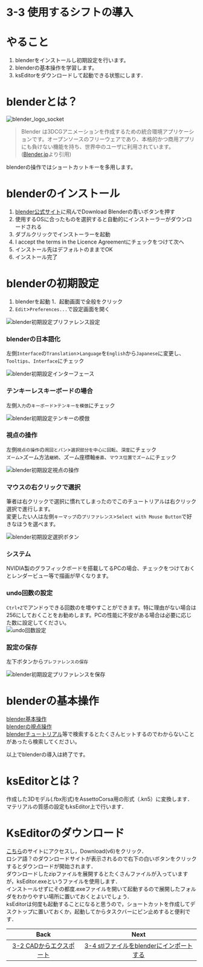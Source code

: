 # 3-3 使用するシフトの導入
# やること
1. blenderをインストールし初期設定を行います。  
1. blenderの基本操作を学習します。
1. ksEditorをダウンロードして起動できる状態にします．
# blenderとは？  
![blender_logo_socket](https://user-images.githubusercontent.com/81402033/122319391-89743500-cf5b-11eb-8c16-8e6cd646870a.png)

>Blender は3DCGアニメーションを作成するための統合環境アプリケーションです。オープンソースのフリーウェアであり、本格的かつ商用アプリにも負けない機能を持ち、世界中のユーザに利用されています。([Blender.jp](https://blender.jp/)より引用)  

blenderの操作ではショートカットキーを多用します。
# blenderのインストール
1. [blender公式サイト](https://www.blender.org/)に飛んでDownload Blenderの青いボタンを押す  
1. 使用するOSに合ったものを選択すると自動的にインストーラーがダウンロードされる  
1. ダブルクリックでインストーラーを起動  
1. I accept the terms in the Licence Agreementにチェックをつけて次へ  
1. インストール先はデフォルトのままでOK  
1. インストール完了  

# blenderの初期設定
1. blenderを起動
1．起動画面で全般をクリック
1. `Edit`>`Preferences...`で設定画面を開く  

![blender初期設定プリファレンス設定](https://user-images.githubusercontent.com/81402033/122319035-fdfaa400-cf5a-11eb-98be-c5cfc1147b04.jpg)


### blenderの日本語化
左側`Interface`の`Translation`>`Language`を`English`から`Japanese`に変更し、`Tooltips`、`Interface`にチェック  

![blender初期設定インターフェース](https://user-images.githubusercontent.com/81402033/122317825-179aec00-cf59-11eb-8c54-e2ae96fb2cbc.jpg)


### テンキーレスキーボードの場合
左側`入力`の`キーボード`>`テンキーを模倣`にチェック  

![blender初期設定テンキーの模倣](https://user-images.githubusercontent.com/81402033/122317986-58930080-cf59-11eb-8e20-ce2273c0f258.jpg)


### 視点の操作  
左側`視点の操作`の`周回とパン`>`選択部分を中心に回転`、`深度`にチェック  
`ズーム`>ズーム方法`継続`、ズーム座標軸`垂直`、`マウス位置でズーム`にチェック  

![blender初期設定視点の操作](https://user-images.githubusercontent.com/81402033/122318104-88da9f00-cf59-11eb-991c-a87ae839a77f.jpg)


### マウスの右クリックで選択  
筆者は右クリックで選択に慣れてしまったのでこのチュートリアルは右クリック選択で進行します。  
変更したい人は左側`キーマップ`の`プリファレンス`>`Select with Mouse Button`で好きなほうを選べます。  

![blender初期設定選択ボタン](https://user-images.githubusercontent.com/81402033/122318256-b9223d80-cf59-11eb-9e5e-5790a4b84ad6.jpg)

### システム
NVIDIA製のグラフィックボードを搭載してるPCの場合、チェックをつけておくとレンダービュー等で描画が早くなります。
### undo回数の設定
`Ctrl+Z`でアンドゥできる回数のを増やすことができます。特に理由がない場合は256にしておくことをお勧めします。PCの性能に不安がある場合は必要に応じた数に設定してください。  
![undo回数設定](https://user-images.githubusercontent.com/81402033/138585841-00b2462e-ed2b-452a-9642-24cd62443d01.png)

### 設定の保存
左下ボタンから`プレファレンスの保存`

![blender初期設定プリファレンスを保存](https://user-images.githubusercontent.com/81402033/122318501-1918e400-cf5a-11eb-80f4-7cba8123bae1.jpg)

# blenderの基本操作

[blender基本操作](https://czpanel.com/lecture/blender/basic/operation/)  
[blenderの視点操作](https://blender-cg.net/mausu-sitenn/)  
[blenderチュートリアル](https://www.google.com/search?q=blender+%E3%83%81%E3%83%A5%E3%83%BC%E3%83%88%E3%83%AA%E3%82%A2%E3%83%AB&rlz=1C1ASUM_enJP944JP944&oq=blender+%E3%83%81%E3%83%A5%E3%83%BC%E3%83%88%E3%83%AA%E3%82%A2%E3%83%AB&aqs=chrome..69i57.4696j0j4&sourceid=chrome&ie=UTF-8)等で検索するとたくさんヒットするのでわからないことがあったら検索してください。  

以上でblenderの導入は終了です。

# ksEditorとは？
作成した3Dモデル(.fbx形式)をAssettoCorsa用の形式（.kn5）に変換します．  
マテリアルの質感の設定もksEditor上で行います．  

# KsEditorのダウンロード
[こちら](https://ascobash.wordpress.com/2015/07/22/kseditor/)のサイトにアクセスし，Download(v6)をクリック．  
ロシア語？のダウンロードサイトが表示されるので右下の白いボタンをクリックするとダウンロードが開始されます．  
ダウンロードしたzipファイルを展開するとたくさんファイルが入っていますが，ksEditor.exeというファイルを使用します．  
インストールせずにその都度.exeファイルを開いて起動するので展開したフォルダをわかりやすい場所に置いておくとよいでしょう．  
ksEditorは何度も起動することになると思うので，ショートカットを作成してデスクトップに置いておくか，起動してからタスクバーにピン止めすると便利です．  


| Back | Next |
|:---:|:---:|
| [3-2 CADからエクスポート](https://github.com/JSAE-ARCHIVES/MOD-Tutorial/blob/main/3%E7%AB%A0%203D%E3%83%A2%E3%83%87%E3%83%AB%E3%81%AE%E4%BD%9C%E6%88%90/3-2%20CAD%E3%81%8B%E3%82%89%E3%82%A8%E3%82%AF%E3%82%B9%E3%83%9D%E3%83%BC%E3%83%88.md) | [3-4 stlファイルをblenderにインポートする](https://github.com/JSAE-ARCHIVES/MOD-Tutorial/blob/main/3%E7%AB%A0%203D%E3%83%A2%E3%83%87%E3%83%AB%E3%81%AE%E4%BD%9C%E6%88%90/3-4%20stl%E3%83%95%E3%82%A1%E3%82%A4%E3%83%AB%E3%82%92blender%E3%81%AB%E3%82%A4%E3%83%B3%E3%83%9D%E3%83%BC%E3%83%88%E3%81%99%E3%82%8B.md) |
